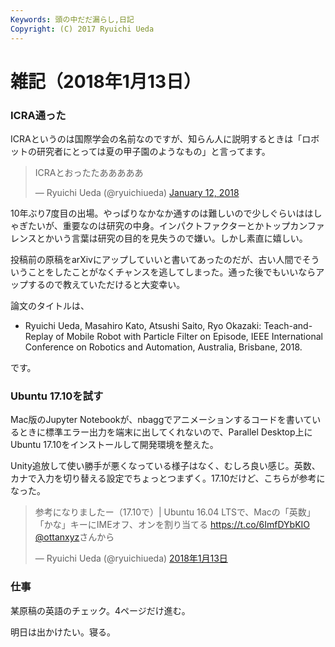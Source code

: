 ```yaml
---
Keywords: 頭の中だだ漏らし,日記
Copyright: (C) 2017 Ryuichi Ueda
---
```


# 雑記（2018年1月13日）

### ICRA通った

ICRAというのは国際学会の名前なのですが、知らん人に説明するときは「ロボットの研究者にとっては夏の甲子園のようなもの」と言ってます。

<blockquote class="twitter-tweet" data-partner="tweetdeck"><p lang="ja" dir="ltr">ICRAとおったたあああああ</p>&mdash; Ryuichi Ueda (@ryuichiueda) <a href="https://twitter.com/ryuichiueda/status/951692964824154112?ref_src=twsrc%5Etfw">January 12, 2018</a></blockquote>
<script async src="https://platform.twitter.com/widgets.js" charset="utf-8"></script>

10年ぶり7度目の出場。やっぱりなかなか通すのは難しいので少しぐらいははしゃぎたいが、重要なのは研究の中身。インパクトファクターとかトップカンファレンスとかいう言葉は研究の目的を見失うので嫌い。しかし素直に嬉しい。

投稿前の原稿をarXivにアップしていいと書いてあったのだが、古い人間でそういうことをしたことがなくチャンスを逃してしまった。通った後でもいいならアップするので教えていただけると大変幸い。

論文のタイトルは、

* Ryuichi Ueda, Masahiro Kato, Atsushi Saito, Ryo Okazaki: Teach-and-Replay of Mobile Robot with Particle Filter on Episode, IEEE International Conference on Robotics and Automation, Australia, Brisbane, 2018.

です。

### Ubuntu 17.10を試す

Mac版のJupyter Notebookが、nbaggでアニメーションするコードを書いているときに標準エラー出力を端末に出してくれないので、Parallel Desktop上にUbuntu 17.10をインストールして開発環境を整えた。

Unity追放して使い勝手が悪くなっている様子はなく、むしろ良い感じ。英数、カナで入力を切り替える設定でちょっとつまずく。17.10だけど、こちらが参考になった。

<blockquote class="twitter-tweet" data-lang="ja"><p lang="ja" dir="ltr">参考になりましたー（17.10で）| Ubuntu 16.04 LTSで、Macの「英数」「かな」キーにIMEオフ、オンを割り当てる <a href="https://t.co/6ImfDYbKIO">https://t.co/6ImfDYbKIO</a> <a href="https://twitter.com/ottanxyz?ref_src=twsrc%5Etfw">@ottanxyz</a>さんから</p>&mdash; Ryuichi Ueda (@ryuichiueda) <a href="https://twitter.com/ryuichiueda/status/952058969844928513?ref_src=twsrc%5Etfw">2018年1月13日</a></blockquote>
<script async src="https://platform.twitter.com/widgets.js" charset="utf-8"></script>


### 仕事

某原稿の英語のチェック。4ページだけ進む。


明日は出かけたい。寝る。

